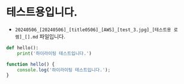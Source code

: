 
# 테스트용입니다.

* `20240506_[20240506]_[title0506]_[AWS]_[test_3.jpg]_[테스트용 로렘]_[].md` 파일입니다.

```python
def hello():
    print('하이라이팅 테스트입니다.')
```

```javascript
function hello() {
    console.log('하이라이팅 테스트입니다.');
}
```
